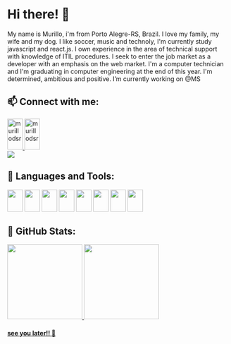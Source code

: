 # Hi there! 👋

<div>
    My name is Murillo, i'm from Porto Alegre-RS, Brazil. I love my family, my wife and my dog. I like soccer, music and technoly, I'm currently study javascript and    react.js. I own experience in the area of technical support with knowledge of ITIL procedures. I seek to enter the job market as a developer with an emphasis on the web market. I'm a computer technician and I'm graduating in computer engineering at the end of this year. I'm  determined, ambitious and positive. I’m currently working on @MS 
 

## 📫 Connect with me:
 <a href="https://www.linkedin.com/in/murillodsr/">
      <img src="https://cdn.jsdelivr.net/gh/devicons/devicon/icons/linkedin/linkedin-original.svg" alt="murillodsr" height="70" width="35"/>
  </a>
   <a href="https://twitter.com/murillodsr/" target="_blank">
      <img src="https://cdn.jsdelivr.net/gh/devicons/devicon/icons/twitter/twitter-original.svg" alt="murillodsr" height="70" width="35"/>
  </a>
    <br>
  <a href = "mailto:murillodsr@gmail.com">
      <img src="https://img.shields.io/badge/Gmail-D14836?style=for-the-badge&logo=gmail&logoColor=white" target="_blank">
  </a>
    
  
## 🌱 Languages and Tools: 
<a><img src="https://cdn.jsdelivr.net/gh/devicons/devicon/icons/html5/html5-original.svg" height="50" width="35" /></a>
<a><img src="https://cdn.jsdelivr.net/gh/devicons/devicon/icons/css3/css3-original.svg" height="50" width="35" /></a>
<a><img src="https://cdn.jsdelivr.net/gh/devicons/devicon/icons/javascript/javascript-original.svg" height="50" width="35" /></a>
<a><img src="https://cdn.jsdelivr.net/gh/devicons/devicon/icons/react/react-original.svg" height="50" width="35"/></a>
<a><img src="https://cdn.jsdelivr.net/gh/devicons/devicon/icons/nodejs/nodejs-original.svg" height="50" width="35" /></a>
<a><img src="https://cdn.jsdelivr.net/gh/devicons/devicon/icons/java/java-original.svg" height="50" width="35" /></a>
<a><img src="https://cdn.jsdelivr.net/gh/devicons/devicon/icons/vscode/vscode-original.svg" height="50" width="35"/></a>
<a><img src="https://cdn.jsdelivr.net/gh/devicons/devicon/icons/github/github-original.svg" height="50" width="35" /></a>
          
          
## 🔭 GitHub Stats: 
<div>
<a href="https://github.com/murillodsr">
<img height="170em" src="https://github-readme-stats.vercel.app/api/top-langs/?username=murillodsr&layout=compact&langs_count=7&theme=dracula"/>
<img height="170em" src="https://github-readme-stats.vercel.app/api?username=murillodsr&show_icons=true&theme=dracula&include_all_commits=true&count_private=true"/>
</div>
    
#### see you later!! 👋
